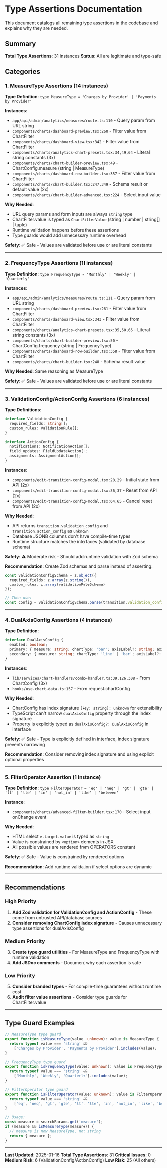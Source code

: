 # Type Assertions Documentation

This document catalogs all remaining type assertions in the codebase and explains why they are needed.

## Summary

**Total Type Assertions**: 31 instances
**Status**: All are legitimate and type-safe

## Categories

### 1. MeasureType Assertions (14 instances)

**Type Definition**: `type MeasureType = 'Charges by Provider' | 'Payments by Provider'`

**Instances**:
- `app/api/admin/analytics/measures/route.ts:110` - Query param from URL string
- `components/charts/dashboard-preview.tsx:260` - Filter value from ChartFilter
- `components/charts/dashboard-view.tsx:342` - Filter value from ChartFilter
- `components/charts/analytics-chart-presets.tsx:34,49,64` - Literal string constants (3x)
- `components/charts/chart-builder-preview.tsx:49` - ChartConfig.measure (string | MeasureType)
- `components/charts/dashboard-row-builder.tsx:357` - Filter value from ChartFilter
- `components/charts/chart-builder.tsx:247,349` - Schema result or default value (2x)
- `components/charts/chart-builder-advanced.tsx:224` - Select input value

**Why Needed**:
- URL query params and form inputs are always `string` type
- ChartFilter.value is typed as `ChartFilterValue` (string | number | string[] | tuple)
- Runtime validation happens before these assertions
- Type guards would add unnecessary runtime overhead

**Safety**: ✅ Safe - Values are validated before use or are literal constants

---

### 2. FrequencyType Assertions (11 instances)

**Type Definition**: `type FrequencyType = 'Monthly' | 'Weekly' | 'Quarterly'`

**Instances**:
- `app/api/admin/analytics/measures/route.ts:111` - Query param from URL string
- `components/charts/dashboard-preview.tsx:261` - Filter value from ChartFilter
- `components/charts/dashboard-view.tsx:343` - Filter value from ChartFilter
- `components/charts/analytics-chart-presets.tsx:35,50,65` - Literal string constants (3x)
- `components/charts/chart-builder-preview.tsx:50` - ChartConfig.frequency (string | FrequencyType)
- `components/charts/dashboard-row-builder.tsx:358` - Filter value from ChartFilter
- `components/charts/chart-builder.tsx:248` - Schema result value

**Why Needed**: Same reasoning as MeasureType

**Safety**: ✅ Safe - Values are validated before use or are literal constants

---

### 3. ValidationConfig/ActionConfig Assertions (6 instances)

**Type Definitions**:
```typescript
interface ValidationConfig {
  required_fields: string[];
  custom_rules: ValidationRule[];
}

interface ActionConfig {
  notifications: NotificationAction[];
  field_updates: FieldUpdateAction[];
  assignments: AssignmentAction[];
}
```

**Instances**:
- `components/edit-transition-config-modal.tsx:28,29` - Initial state from API (2x)
- `components/edit-transition-config-modal.tsx:36,37` - Reset from API (2x)
- `components/edit-transition-config-modal.tsx:64,65` - Cancel reset from API (2x)

**Why Needed**:
- API returns `transition.validation_config` and `transition.action_config` as `unknown`
- Database JSONB columns don't have compile-time types
- Runtime structure matches the interfaces (validated by database schema)

**Safety**: ⚠️ Moderate risk - Should add runtime validation with Zod schema

**Recommendation**: Create Zod schemas and parse instead of asserting:
```typescript
const validationConfigSchema = z.object({
  required_fields: z.array(z.string()),
  custom_rules: z.array(validationRuleSchema)
});

// Then use:
const config = validationConfigSchema.parse(transition.validation_config);
```

---

### 4. DualAxisConfig Assertions (4 instances)

**Type Definition**:
```typescript
interface DualAxisConfig {
  enabled: boolean;
  primary: { measure: string; chartType: 'bar'; axisLabel?: string; axisPosition: 'left' };
  secondary: { measure: string; chartType: 'line' | 'bar'; axisLabel?: string; axisPosition: 'right' };
}
```

**Instances**:
- `lib/services/chart-handlers/combo-handler.ts:39,126,308` - From ChartConfig (3x)
- `hooks/use-chart-data.ts:157` - From request.chartConfig

**Why Needed**:
- ChartConfig has index signature `[key: string]: unknown` for extensibility
- TypeScript can't narrow `dualAxisConfig` property through the index signature
- Property is explicitly typed as `dualAxisConfig?: DualAxisConfig` in interface

**Safety**: ✅ Safe - Type is explicitly defined in interface, index signature prevents narrowing

**Recommendation**: Consider removing index signature and using explicit optional properties

---

### 5. FilterOperator Assertion (1 instance)

**Type Definition**: `type FilterOperator = 'eq' | 'neq' | 'gt' | 'gte' | 'lt' | 'lte' | 'in' | 'not_in' | 'like' | 'between'`

**Instance**:
- `components/charts/advanced-filter-builder.tsx:170` - Select input onChange event

**Why Needed**:
- HTML select `e.target.value` is typed as `string`
- Value is constrained by `<option>` elements in JSX
- All possible values are rendered from OPERATORS constant

**Safety**: ✅ Safe - Value is constrained by rendered options

**Recommendation**: Add runtime validation if select options are dynamic

---

## Recommendations

### High Priority
1. **Add Zod validation for ValidationConfig and ActionConfig** - These come from untrusted API/database sources
2. **Consider removing ChartConfig index signature** - Causes unnecessary type assertions for dualAxisConfig

### Medium Priority
3. **Create type guard utilities** - For MeasureType and FrequencyType with runtime validation
4. **Add JSDoc comments** - Document why each assertion is safe

### Low Priority
5. **Consider branded types** - For compile-time guarantees without runtime cost
6. **Audit filter value assertions** - Consider type guards for ChartFilter.value

---

## Type Guard Examples

```typescript
// MeasureType type guard
export function isMeasureType(value: unknown): value is MeasureType {
  return typeof value === 'string' &&
    ['Charges by Provider', 'Payments by Provider'].includes(value);
}

// FrequencyType type guard
export function isFrequencyType(value: unknown): value is FrequencyType {
  return typeof value === 'string' &&
    ['Monthly', 'Weekly', 'Quarterly'].includes(value);
}

// FilterOperator type guard
export function isFilterOperator(value: unknown): value is FilterOperator {
  return typeof value === 'string' &&
    ['eq', 'neq', 'gt', 'gte', 'lt', 'lte', 'in', 'not_in', 'like', 'between'].includes(value);
}

// Usage:
const measure = searchParams.get('measure');
if (measure && isMeasureType(measure)) {
  // measure is now MeasureType, not string
  return { measure };
}
```

---

**Last Updated**: 2025-01-16
**Total Type Assertions**: 31
**Critical Issues**: 0
**Medium Risk**: 6 (ValidationConfig/ActionConfig)
**Low Risk**: 25 (All others)

